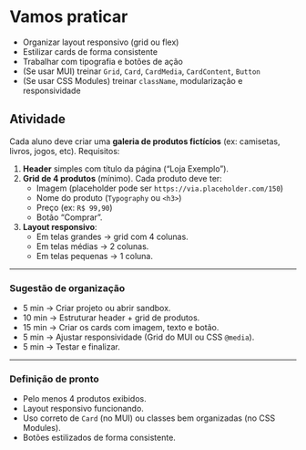 # Vamos praticar

- Organizar layout responsivo (grid ou flex)
- Estilizar cards de forma consistente
- Trabalhar com tipografia e botões de ação
- (Se usar MUI) treinar `Grid`, `Card`, `CardMedia`, `CardContent`, `Button`
- (Se usar CSS Modules) treinar `className`, modularização e responsividade

## Atividade

Cada aluno deve criar uma **galeria de produtos fictícios** (ex: camisetas, livros, jogos, etc).
Requisitos:

1. **Header** simples com título da página (“Loja Exemplo”).
2. **Grid de 4 produtos** (mínimo). Cada produto deve ter:
   - Imagem (placeholder pode ser `https://via.placeholder.com/150`)
   - Nome do produto (`Typography` ou `<h3>`)
   - Preço (ex: `R$ 99,90`)
   - Botão “Comprar”.
3. **Layout responsivo**:
   - Em telas grandes → grid com 4 colunas.
   - Em telas médias → 2 colunas.
   - Em telas pequenas → 1 coluna.

---

### Sugestão de organização

- 5 min → Criar projeto ou abrir sandbox.
- 10 min → Estruturar header + grid de produtos.
- 15 min → Criar os cards com imagem, texto e botão.
- 5 min → Ajustar responsividade (Grid do MUI ou CSS `@media`).
- 5 min → Testar e finalizar.

---

### Definição de pronto

- Pelo menos 4 produtos exibidos.
- Layout responsivo funcionando.
- Uso correto de `Card` (no MUI) ou classes bem organizadas (no CSS Modules).
- Botões estilizados de forma consistente.
